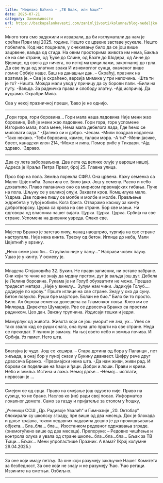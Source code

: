 ```yaml
---
title: "Недељко Баћина – „ТВ Бљак, или ћаци“"
date: 2025-07-21
category: Занимљивости
url: https://backapalankavesti.com/zanimljivosti/kolumne/blog-nedeljko-bacina/nedeljko-bacina-tv-bljak-ili-caci/
---
```


Много тога смо задужили и изварали,
да би изглуматали да нам је срећан Први мај
2025. године. Нешто се црвене заставе усукале.
Нешто побелиле.
Код нас поцрнеле, у очекивању било да се још
више зацрвене, ваљда од стида.
На овим просторима живота им нема,
Бакља се на све стране,
од Ђуке до Слине,
од Базге до Шодера,
од Анче до Вјерице,
од свега до ничега,
по истој матрици лажи,
закопчаној до грла.
Да све пуца од златних зрака
И изнемоглог сунца, окаченог
више ломне Србије наше.
Баш на данашњи дан.
– Скраћуј, празник на вратима је.
– Све је скраћено, верзија мимике у три непочина.
-Шта ти је то?
-Ништа. Можда мали увод у причицу да су борови пали.
-Били на путу.
-Ваљда. За радничка права и слободу златну.
-Ајд испричај. Да куцкамо. Охрабри Мила.

Сва у некој празничној преши,
Ђаво је не однијо.
***
„Гори гора, гори боровина…
Гори мала наша ладовина
Није мени жао боровине,
Већ је мени жао ладовине.
Гори гора, горе успомене
Изгорило мала, пола мене,
Нема мала дебелога лада,
Где ћемо се миловати сада.“
-Далеко си и добро.
-Јесам.
-Мили поздрав издалека.
-Тако некако.
-Теби боровина, камен, таласи мора.
-А ти?
-Мени јасике, брест, канадски клон 214,
-Може и липа. Помор рибе у Тиквари.
-Ајд здраво.
-Здраво.
***
Два су лета заборављена.
Два лета од велике олује у вароши нашој.
Адреса је Краља Петра Првог, број 25.
Главна улица.

Прсо бор на пола.
Земља порекла СФРЈ.
Она црвена.
Кажу семенка са Малог Цвјетнића.
Запатила се.
Било јако.
Још у семену.
Расло и небо дохватило.
Плаво паланачко оно са мирисом првомајских
гибања. Пуче на пола. Шљуну се у великој олуји.
Захвати кров. Комшилука мало.
Уздрма.
Две године пишу се молбе и молбе и молбе.
Прављење ждребета у туђој кобили. Кога брига.
Отварамо касицу за кинту добротворску.
Цурка са крова на све стране.
Бор све мањи.
Ни одговора од власника нашег вајата.
Цурка. Цурка. Цурка.
Србија на све стране.
Успомена на дневник увреда.
Олако све.
***
Мајстор Бранко је затегао пилу, ланац наоштрио,
турпија на све стране настругала.
Није нека кинта. Тресну од бетон.
Иглице до неба, Мали Цвјетнић у врзину.

„Неко семе јако би… Струлило није у пању…“
Направи човек паузу.
Ушао је у кинту.
У осмеху је.
***
Младена Стојановића 32. Букин.
Не прави записник, ни остале забране.
Они који то чине не знају да мрдну прстом,
дуг је ваљда још дуг.
Дебела је Лелина боровина.
Рукама је ни Голуб обухватити не може.
Прешао тридесет метара.
„Није у винклу… Зулум нам чини.
Јадикује Голуб…. додирује по крову.“
Прште иглице на све стране.
Знају у око да суну. Бетон повукло.
Руши бре мајсторе. Болан не био.“
Било би то просто.
Било.
Ал борова семенка донешена
са Гламочког поља.
Клео ми се Милорад.
Директор Шумарије.
Рве се дрвосеча Бранко са простим радником.
Цео дан.
Звизну трупчина.
Издисаји тешки и једри.

Мамурлук од живота.
Живота који се још уморит не зна, ух…
Увек се тако звало кад се руши снага,
она пуна што пршти на све стране.
Неда се прекидат. У пуном је замаху.
На њој свето небо и земља почива.
И Србија. Уз памет. Него шта.
***
Благајна је чудо. Још се кешира.
– Стара дртина од бора у Паланци ,
пет хиљада, а онај бор у пуној снази
у Букину дванаест.
Цифру рече друг дрвосеча Бранко.
-Првомајски нема шта.
-Да нам живи, живи рад.
И борови се поделише на ћаци и ђаци.
Добри и лоши. Прави и криви.
Небо и земља. Истина и лажа.
Немој даље…
-Немој… исплати, нервозан је …
***
Смејем се од срца.
Право на смејање још одузето није.
Право на сузицу, то не бране.
Наслов ко (не) ради свој посао.
Информатор локалног домета.
Само за газду и пријатеље за столом у ћошку,

„Ученици ССШ „Др. Радивоје Увалић“ и
Гимназије „20. Октобар“ блокирали су школску
зграду, пре више од два месеца.
Док је блокада и даље трајала, током недавних
падавина дошло је до
прокишњавања објекта…
Бла..бла… бла…,
Изостанком редовног одржавања зграде.
(онемогућено више од два месеца).
Препоруке:
– Редовно чишћење и контрола олука и увала
од стране школе…бла…бла…бла…
Бљак за ТВ Ћаци…
Бљак…
Мени упропастише Празник.
А вама?
(Крај колумне 29.04.2025.)
***
За оне који имају петљу.
За оне који разумеју закључке
Нашег Комитета за безбедност,
За оне који не знају и не разумеју
Ћао.
Ћао регаци.
Извините на сметњи.
Озбиљно.
***
